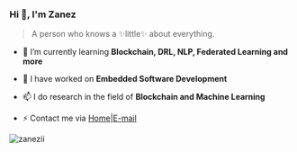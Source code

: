 <!--
**zanezii/zanezii** is a ✨ _special_ ✨ repository because its `README.md` (this file) appears on your GitHub profile.

Here are some ideas to get you started:

- 🔭 I’m currently working on ...
- 🌱 I’m currently learning ...
- 👯 I’m looking to collaborate on ...
- 🤔 I’m looking for help with ...
- 💬 Ask me about ...
- 📫 How to reach me: ...
- 😄 Pronouns: ...
- ⚡ Fun fact: ...
-->

### Hi 👋, I'm Zanez

>A person who knows a ✨little✨ about everything.

- 🔭 I’m currently learning **Blockchain, DRL, NLP, Federated Learning and more**

- 👯 I have worked on **Embedded Software Development**

- 📫 I do research in the field of **Blockchain and Machine Learning**

- ⚡ Contact me via [Home](https://zanez.top)|[E-mail](mailto:zzihang@foxmail.com)

<p><img align="left" src="https://github-readme-stats.vercel.app/api/top-langs?username=zanezii&show_icons=true&locale=en&layout=compact" alt="zanezii" /></p>


